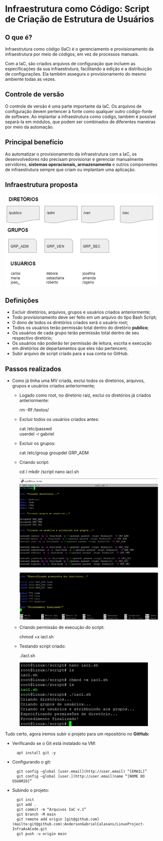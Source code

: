 # Infraestrutura como Código: Script de Criação de Estrutura de Usuários

## O que é?

Infraestrutura como código (IaC) é o gerenciamento e provisionamento da infraestrutura por meio de códigos, em vez de processos manuais.

Com a IaC, são criados arquivos de configuração que incluem as especificações da sua infraestrutura, facilitando a edição e a distribuição de configurações. Ela também assegura o provisionamento do mesmo ambiente todas as vezes.

## Controle de versão

O controle de versão é uma parte importante da IaC. Os arquivos de configuração devem pertencer à fonte como qualquer outro código-fonte de software. Ao implantar a infraestrutura como código, também é possível separá-la em módulos, que podem ser combinados de diferentes maneiras por meio da automação.

## Principal benefício

Ao automatizar o provisionamento da infraestrutura com a IaC, os desenvolvedores não precisam provisionar e gerenciar manualmente servidores, **sistemas operacionais, armazenamento** e outros componentes de infraestrutura sempre que criam ou implantam uma aplicação.

## Infraestrutura proposta

![Untitled](https://github.com/AndersonGabrielCalasans/LinuxProject-InfraAsACode/blob/main/Infraestrutura%20como%20C%C3%B3digo%20Script%20de%20Cria%C3%A7%C3%A3o%20de%2018cb91baa4fb4dcf8cf508b348df36e2/Untitled.png)

## ****Definições****

- Excluir diretórios, arquivos, grupos e usuários criados anteriormente;
- Todo provisionamento deve ser feito em um arquivo do tipo Bash Script;
- O dono de todos os diretórios criados será o usuário root;
- Todos os usuários terão permissão total dentro do diretório **publico**;
- Os usuários de cada grupo terão permissão total dentro de seu respectivo diretório;
- Os usuários não poderão ter permissão de leitura, escrita e execução em diretórios de departamentos que eles não pertencem;
- Subir arquivo de script criado para a sua conta no GitHub.

## Passos realizados

- Como já tinha uma MV criada, exclui todos os diretórios, arquivos, grupos e usuários criados anteriormente;
    - Logado como root, no diretório raiz, exclui os diretórios já criados anteriormente:
        
         rm -Rf /textos/
        
    - Excluir todos os usuários criados antes:
           
         cat /etc/passwd  
         userdel -r gabriel
                
    - Excluir os grupos:
           
         cat /etc/group
         groupdel GRP_ADM
        
    - Criando script:
            
         cd /
         mkdir /script
         nano iacl.sh
        
        ![Untitled](https://github.com/AndersonGabrielCalasans/LinuxProject-InfraAsACode/blob/main/Infraestrutura%20como%20C%C3%B3digo%20Script%20de%20Cria%C3%A7%C3%A3o%20de%2018cb91baa4fb4dcf8cf508b348df36e2/Untitled%201.png)
        
        ![Untitled](https://github.com/AndersonGabrielCalasans/LinuxProject-InfraAsACode/blob/main/Infraestrutura%20como%20C%C3%B3digo%20Script%20de%20Cria%C3%A7%C3%A3o%20de%2018cb91baa4fb4dcf8cf508b348df36e2/Untitled%202.png)
        
    
    - Criando permissão de execução do script:
        
        chmod +x iacl.sh
     
    - Testando script criado:
        
        ./iacl.sh
        
        ![Untitled](https://github.com/AndersonGabrielCalasans/LinuxProject-InfraAsACode/blob/main/Infraestrutura%20como%20C%C3%B3digo%20Script%20de%20Cria%C3%A7%C3%A3o%20de%2018cb91baa4fb4dcf8cf508b348df36e2/Untitled%203.png)
        

Tudo certo, agora iremos subir o projeto para um repositório no **GitHub:**

- Verificando se o Git está instalado na VM:
          
        apt install git -y

- Configurando o git:

        git config —global [user.email](http://user.email) “[EMAIL]”
        git config —global [user.](http://user.email)name “[NOME DO USUÁRIO]”

- Subindo o projeto:

        git init
        git add .
        git commit -m “Arquivos IaC v.1”
        git branch -M main
        git remote add origin [git@github.com](mailto:git@github.com):AndersonGabrielCalasans/LinuxProject-InfraAsACode.git
        git push -u origin main
